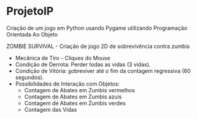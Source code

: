 # ProjetoIP
Criação de um jogo em Python usando Pygame utilizando Programação Orientada Ao Objeto

ZOMBIE SURVIVAL - Criação de jogo 2D de sobrevivência contra zumbis
- Mecânica de Tiro - Cliques do Mouse
- Condição de Derrota: Perder todas as vidas (3 vidas).
- Condição de Vitória: [s](README.md)obreviver até o fim da contagem regressiva (60 segundos).
- Possibilidades de Interação com Objetos:
    - Contagem de Abates em Zumbis vermelhos
    - Contagem de Abates em Zumbis azuis
    - Contagem de Abates em Zumbis verdes
    - Contagem das Vidas

